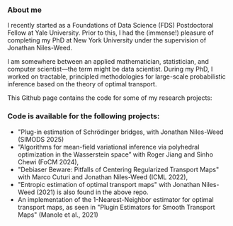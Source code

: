 ### About me

I recently started as a Foundations of Data Science (FDS) Postdoctoral Fellow at Yale University. Prior to this, I had the (immense!) pleasure of completing my PhD at New York University under the supervision of Jonathan Niles-Weed.

I am somewhere between an applied mathematician, statistician, and computer scientist—the term might be data scientist. During my PhD, I worked on tractable, principled methodologies for large-scale probabilistic inference based on the theory of optimal transport.

This Github page contains the code for some of my research projects:

### Code is available for the following projects:
- "Plug-in estimation of Schrödinger bridges, with Jonathan Niles-Weed (SIMODS 2025)
- “Algorithms for mean-field variational inference via polyhedral optimization in the Wasserstein space” with Roger Jiang and Sinho Chewi (FoCM 2024),
- "Debiaser Beware: Pitfalls of Centering Regularized Transport Maps" with Marco Cuturi and Jonathan Niles-Weed (ICML 2022),
- "Entropic estimation of optimal transport maps" with Jonathan Niles-Weed (2021) is also found in the above repo.
- An implementation of the 1-Nearest-Neighbor estimator for optimal transport maps, as seen in "Plugin Estimators for Smooth Transport Maps" (Manole et al., 2021)
